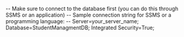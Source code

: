 -- Make sure to connect to the database first (you can do this through SSMS or an application)
-- Sample connection string for SSMS or a programming language:
-- Server=your_server_name; Database=StudentManagmentDB; Integrated Security=True;
